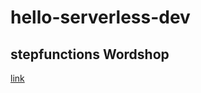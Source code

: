 # hello-serverless-dev

## stepfunctions Wordshop
  [link](https://catalog.workshops.aws/stepfunctions/en-US/)
